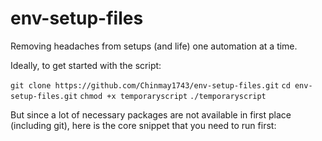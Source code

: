 # env-setup-files

Removing headaches from setups (and life) one automation at a time.

Ideally, to get started with the script:

`git clone https://github.com/Chinmay1743/env-setup-files.git`
`cd env-setup-files.git`
`chmod +x temporaryscript`
`./temporaryscript`

But since a lot of necessary packages are not available in first place (including git), here is the core snippet that you need to run first:

